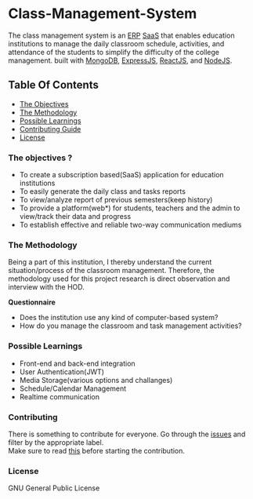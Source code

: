 # Class-Management-System

The class management system is an [ERP](https://en.wikipedia.org/wiki/Enterprise_resource_planning) [SaaS](https://en.wikipedia.org/wiki/Software_as_a_service) that enables education institutions to manage the daily classroom schedule, activities, and attendance of the students to simplify the difficulty of the college management. built with [MongoDB](https://www.mongodb.com/), [ExpressJS](https://expressjs.com/), [ReactJS](https://reactjs.org/), and [NodeJS](https://nodejs.org/en/).

## Table Of Contents

- [The Objectives](#the-objectives)
- [The Methodology](#the-methodology)
- [Possible Learnings](#possible-learnings)
- [Contributing Guide](#contributing)
- [License](#license)

### The objectives ?

- To create a subscription based(SaaS) application for education institutions
- To easily generate the daily class and tasks reports
- To view/analyze report of previous semesters(keep history)
- To provide a platform(web\*) for students, teachers and the admin to view/track their data and progress
- To establish effective and reliable two-way communication mediums

### The Methodology

Being a part of this institution, I thereby understand the current situation/process of the classroom management. Therefore, the methodology used for this project research is direct observation and interview with the HOD.

**Questionnaire**

- Does the institution use any kind of computer-based system?
- How do you manage the classroom and task management activities?

### Possible Learnings

- Front-end and back-end integration
- User Authentication(JWT)
- Media Storage(various options and challanges)
- Schedule/Calendar Management
- Realtime communication

### Contributing

There is something to contribute for everyone. Go through the [issues](https://github.com/rahuldahal/class-mgmt-system/issues) and filter by the appropriate label.<br />
Make sure to read [this](https://github.com/rahuldahal/class-mgmt-system/blob/main/CONTRIBUTING.md) before starting the contribution.

### License

GNU General Public License
